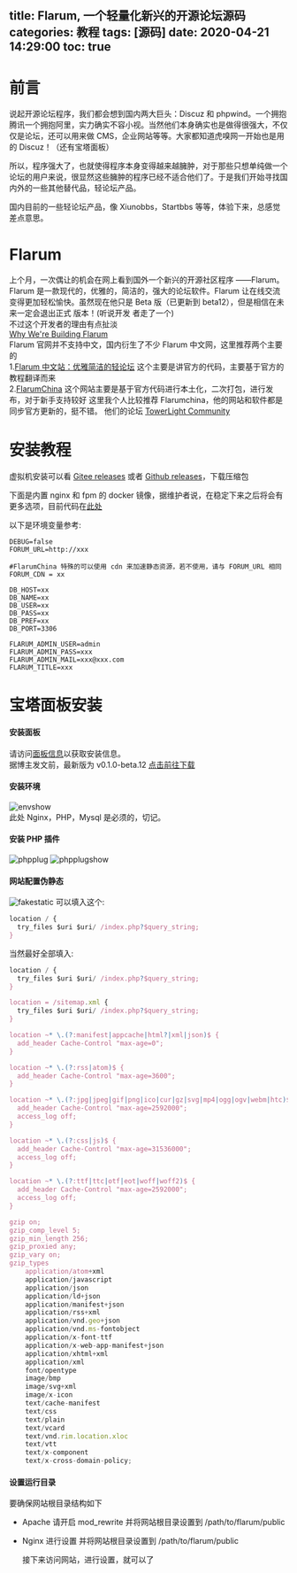 title: Flarum, 一个轻量化新兴的开源论坛源码
categories: 教程
tags: [源码]
date: 2020-04-21 14:29:00
toc: true
---
前言
===

说起开源论坛程序，我们都会想到国内两大巨头：Discuz 和 phpwind。一个拥抱腾讯一个拥抱阿里，实力确实不容小视。当然他们本身确实也是做得很强大，不仅仅是论坛，还可以用来做 CMS，企业网站等等。大家都知道虎嗅网一开始也是用的 Discuz！（还有宝塔面板）

所以，程序强大了，也就使得程序本身变得越来越臃肿，对于那些只想单纯做一个论坛的用户来说，很显然这些臃肿的程序已经不适合他们了。于是我们开始寻找国内外的一些其他替代品，轻论坛产品。

国内目前的一些轻论坛产品，像 Xiunobbs，Startbbs 等等，体验下来，总感觉差点意思。
<!-- more -->
Flarum
===
上个月，一次偶让的机会在网上看到国外一个新兴的开源社区程序 ——Flarum。  
Flarum 是一款现代的，优雅的，简洁的，强大的论坛软件。Flarum 让在线交流变得更加轻松愉快。虽然现在他只是 Beta 版（已更新到 beta12），但是相信在未来一定会退出正式 版本！(听说开发
者走了一个)  
不过这个开发者的理由有点扯淡   
[Why We're Building Flarum](https://flarum.org/story/)  
Flarum 官网并不支持中文，国内衍生了不少 Flarum 中文网，这里推荐两个主要的  
1.[Flarum 中文站：优雅简洁的轻论坛](https://www.flarum.org.cn/) 这个主要是讲官方的代码，主要基于官方的教程翻译而来  
2.[FlarumChina](https://www.flarumchina.org/) 这个网站主要是基于官方代码进行本土化，二次打包，进行发布，对于新手支持较好
这里我个人比较推荐 Flarumchina，他的网站和软件都是同步官方更新的，挺不错。
他们的论坛 [TowerLight Community](https://flarum.atowerlight.cn/)

安装教程
===
虚拟机安装可以看 [Gitee releases](https://gitee.com/FlarumChina/flarum) 或者 [Github releases](https://github.com/skywalker512/FlarumChina/releases/tag/v0.1.0-beta.12)，下载压缩包  

下面是内置 nginx 和 fpm 的 docker 镜像，据维护者说，在稳定下来之后将会有更多选项，目前代码在[此处](https://gitee.com/FlarumChina/flarum)


以下是环境变量参考:
```
DEBUG=false
FORUM_URL=http://xxx

#FlarumChina 特殊的可以使用 cdn 来加速静态资源，若不使用，请与 FORUM_URL 相同
FORUM_CDN = xx 

DB_HOST=xx
DB_NAME=xx
DB_USER=xx
DB_PASS=xx
DB_PREF=xx
DB_PORT=3306

FLARUM_ADMIN_USER=admin
FLARUM_ADMIN_PASS=xxx
FLARUM_ADMIN_MAIL=xxx@xxx.com
FLARUM_TITLE=xxx
```
宝塔面板安装
===
#### 安装面板
请访问[面板信息](https://bt.cn/download/linux.html)以获取安装信息。  
据博主发文前，最新版为 v0.1.0-beta.12 [点击前往下载](https://gitee.com/FlarumChina/FlarumChina/attach_files/350061/download)
#### 安装环境  
![envshow](https://pan.johnsonran.cn/AliDrive/Blog-IMG/Flarum/1.png)  
此处 Nginx，PHP，Mysql 是必须的，切记。  
#### 安装 PHP 插件
![phpplug](https://pan.johnsonran.cn/AliDrive/Blog-IMG/Flarum/2.png)
![phpplugshow](https://pan.johnsonran.cn/AliDrive/Blog-IMG/Flarum/3.png)
#### 网站配置伪静态
![fakestatic](https://pan.johnsonran.cn/AliDrive/Blog-IMG/Flarum/4.png)
可以填入这个:
```javascript
location / {
  try_files $uri $uri/ /index.php?$query_string;
}
```
当然最好全部填入:
```javascript
location / {
  try_files $uri $uri/ /index.php?$query_string;
}

location = /sitemap.xml { 
  try_files $uri $uri/ /index.php?$query_string; 
}

location ~* \.(?:manifest|appcache|html?|xml|json)$ {
  add_header Cache-Control "max-age=0";
}

location ~* \.(?:rss|atom)$ {
  add_header Cache-Control "max-age=3600";
}

location ~* \.(?:jpg|jpeg|gif|png|ico|cur|gz|svg|mp4|ogg|ogv|webm|htc)$ {
  add_header Cache-Control "max-age=2592000";
  access_log off;
}

location ~* \.(?:css|js)$ {
  add_header Cache-Control "max-age=31536000";
  access_log off;
}

location ~* \.(?:ttf|ttc|otf|eot|woff|woff2)$ {
  add_header Cache-Control "max-age=2592000";
  access_log off;
}

gzip on;
gzip_comp_level 5;
gzip_min_length 256;
gzip_proxied any;
gzip_vary on;
gzip_types
    application/atom+xml
    application/javascript
    application/json
    application/ld+json
    application/manifest+json
    application/rss+xml
    application/vnd.geo+json
    application/vnd.ms-fontobject
    application/x-font-ttf
    application/x-web-app-manifest+json
    application/xhtml+xml
    application/xml
    font/opentype
    image/bmp
    image/svg+xml
    image/x-icon
    text/cache-manifest
    text/css
    text/plain
    text/vcard
    text/vnd.rim.location.xloc
    text/vtt
    text/x-component
    text/x-cross-domain-policy;
```
#### 设置运行目录
要确保网站根目录结构如下  
* Apache 请开启 mod_rewrite 并将网站根目录设置到 /path/to/flarum/public
* Nginx 进行设置 并将网站根目录设置到 /path/to/flarum/public
 
 
   接下来访问网站，进行设置，就可以了